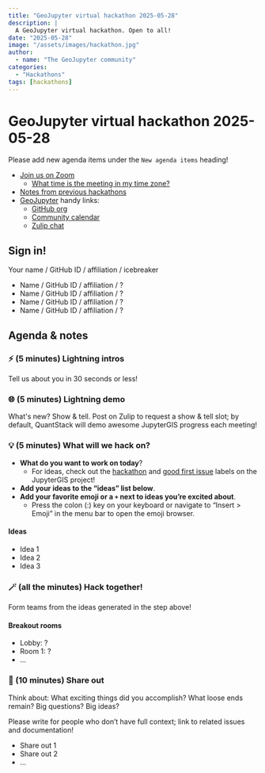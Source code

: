 ```yaml
---
title: "GeoJupyter virtual hackathon 2025-05-28"
description: |
  A GeoJupyter virtual hackathon. Open to all!
date: "2025-05-28"
image: "/assets/images/hackathon.jpg"
author:
  - name: "The GeoJupyter community"
categories:
  - "Hackathons"
tags: [hackathons]
---
```


# GeoJupyter virtual hackathon 2025-05-28

Please add new agenda items under the `New agenda items` heading!

- [Join us on Zoom](https://berkeley.zoom.us/j/92451699568)
  - [What time is the meeting in my time zone?](https://dateful.com/convert/utc?t=3pm)
- [Notes from previous hackathons](https://geojupyter.org/blog/#category=Hackathons)
- [GeoJupyter](https://geojupyter.org) handy links:
  - [GitHub org](https://github.com/geojupyter)
  - [Community calendar](https://geojupyter.org/calendar.html)
  - [Zulip chat](https://jupyter.zulipchat.com/#narrow/channel/471314-geojupyter)


## Sign in!

Your name / GitHub ID / affiliation / icebreaker

* Name / GitHub ID / affiliation / ?
* Name / GitHub ID / affiliation / ?
* Name / GitHub ID / affiliation / ?
* Name / GitHub ID / affiliation / ?


## Agenda & notes

### ⚡ (5 minutes) Lightning intros

Tell us about you in 30 seconds or less!


### 🌐 (5 minutes) Lightning demo

What's new? Show & tell.
Post on Zulip to request a show & tell slot;
by default, QuantStack will demo awesome JupyterGIS progress each meeting!


### 💡 (5 minutes) What will we hack on?

* **What do you want to work on today**?
  * For ideas, check out the [hackathon](https://github.com/geojupyter/jupytergis/labels/hackathon)
    and [good first issue](https://github.com/geojupyter/jupytergis/labels/good%20first%20issue)
    labels on the JupyterGIS project!
* **Add your ideas to the “ideas” list below**.
* **Add your favorite emoji or a `+` next to ideas you’re excited about**.
  * Press the colon (:) key on your keyboard or navigate to “Insert > Emoji” in the menu bar to open the emoji browser.


#### Ideas

* Idea 1
* Idea 2
* Idea 3


### 🪄 (all the minutes) Hack together!

Form teams from the ideas generated in the step above!


#### Breakout rooms

* Lobby: ?
* Room 1: ?
* ...


### 💬 (10 minutes) Share out

Think about:
What exciting things did you accomplish?
What loose ends remain?
Big questions? Big ideas?

Please write for people who don’t have full context; link to related issues and documentation!

* Share out 1
* Share out 2
* ...

